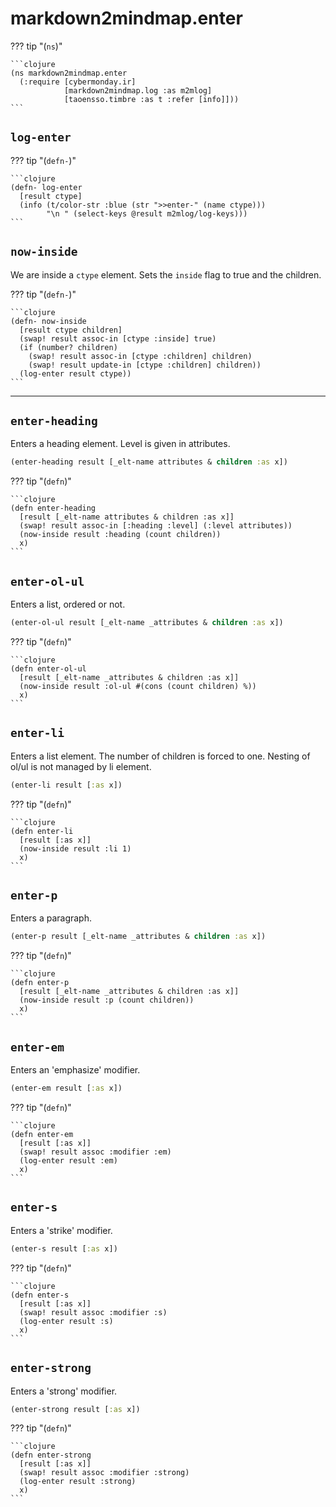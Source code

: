 # markdown2mindmap.enter



??? tip  "(`ns`)"

    ```clojure
    (ns markdown2mindmap.enter
      (:require [cybermonday.ir]
                [markdown2mindmap.log :as m2mlog]
                [taoensso.timbre :as t :refer [info]]))
    ```

## `log-enter`



??? tip  "(`defn-`)"

    ```clojure
    (defn- log-enter
      [result ctype]
      (info (t/color-str :blue (str ">>enter-" (name ctype)))
            "\n " (select-keys @result m2mlog/log-keys)))
    ```

## `now-inside`

We are inside a `ctype` element. Sets the `inside` flag to true
   and the children.



??? tip  "(`defn-`)"

    ```clojure
    (defn- now-inside
      [result ctype children]
      (swap! result assoc-in [ctype :inside] true)
      (if (number? children)
        (swap! result assoc-in [ctype :children] children)
        (swap! result update-in [ctype :children] children))
      (log-enter result ctype))
    ```

------------------------------------

## `enter-heading`

Enters a heading element. Level is given in attributes.

```clojure
(enter-heading result [_elt-name attributes & children :as x])
```

??? tip  "(`defn`)"

    ```clojure
    (defn enter-heading
      [result [_elt-name attributes & children :as x]]
      (swap! result assoc-in [:heading :level] (:level attributes))
      (now-inside result :heading (count children))
      x)
    ```

## `enter-ol-ul`

Enters a list, ordered or not.

```clojure
(enter-ol-ul result [_elt-name _attributes & children :as x])
```

??? tip  "(`defn`)"

    ```clojure
    (defn enter-ol-ul
      [result [_elt-name _attributes & children :as x]]
      (now-inside result :ol-ul #(cons (count children) %))
      x)
    ```

## `enter-li`

Enters a list element. The number of children is forced to one.
   Nesting of ol/ul is not managed by li element.

```clojure
(enter-li result [:as x])
```

??? tip  "(`defn`)"

    ```clojure
    (defn enter-li
      [result [:as x]]
      (now-inside result :li 1)
      x)
    ```

## `enter-p`

Enters a paragraph.

```clojure
(enter-p result [_elt-name _attributes & children :as x])
```

??? tip  "(`defn`)"

    ```clojure
    (defn enter-p
      [result [_elt-name _attributes & children :as x]]
      (now-inside result :p (count children))
      x)
    ```

## `enter-em`

Enters an 'emphasize' modifier.

```clojure
(enter-em result [:as x])
```

??? tip  "(`defn`)"

    ```clojure
    (defn enter-em
      [result [:as x]]
      (swap! result assoc :modifier :em)
      (log-enter result :em)
      x)
    ```

## `enter-s`

Enters a 'strike' modifier.

```clojure
(enter-s result [:as x])
```

??? tip  "(`defn`)"

    ```clojure
    (defn enter-s
      [result [:as x]]
      (swap! result assoc :modifier :s)
      (log-enter result :s)
      x)
    ```

## `enter-strong`

Enters a 'strong' modifier.

```clojure
(enter-strong result [:as x])
```

??? tip  "(`defn`)"

    ```clojure
    (defn enter-strong
      [result [:as x]]
      (swap! result assoc :modifier :strong)
      (log-enter result :strong)
      x)
    ```

